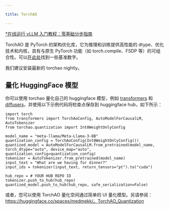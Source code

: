 ```yaml
---

title: TorchAO

---
```


[*在线运行 vLLM 入门教程：零基础分步指南](https://openbayes.com/console/public/tutorials/rXxb5fZFr29?utm_source=vLLM-CNdoc&utm_medium=vLLM-CNdoc-V1&utm_campaign=vLLM-CNdoc-V1-25ap)


TorchAO 是 PyTorch 的架构优化库，它为推理和训练提供高性能的 dtype、优化技术和内核，具有与原生 PyTorch 功能（如 torch.compile、FSDP 等）的可组合性。可以[在此处](https://github.com/pytorch/ao/tree/main/torchao/quantization#benchmarks)找到一些基准数字。

我们建议安装最新的 torchao nightly。

## 量化 HuggingFace 模型

你可以使用 torchao 量化自己的 huggingface 模型，例如 [transformers](https://huggingface.co/docs/transformers/main/en/quantization/torchao) 和 [diffusers](https://huggingface.co/docs/diffusers/en/quantization/torchao)，并使用以下示例代码将检查点保存到 huggingface hub，如下所示：


```
import torch
from transformers import TorchAoConfig, AutoModelForCausalLM, AutoTokenizer
from torchao.quantization import Int8WeightOnlyConfig

model_name = "meta-llama/Meta-Llama-3-8B"
quantization_config = TorchAoConfig(Int8WeightOnlyConfig())
quantized_model = AutoModelForCausalLM.from_pretrained(model_name, torch_dtype="auto", device_map="auto", quantization_config=quantization_config)
tokenizer = AutoTokenizer.from_pretrained(model_name)
input_text = "What are we having for dinner?"
input_ids = tokenizer(input_text, return_tensors="pt").to("cuda")

hub_repo = # YOUR HUB REPO ID
tokenizer.push_to_hub(hub_repo)
quantized_model.push_to_hub(hub_repo, safe_serialization=False)

```

或者，您可以使用 TorchAO 量化空间通过简单的 UI 量化模型。另请参阅： https://huggingface.co/spaces/medmekk/。TorchAO_Quantization